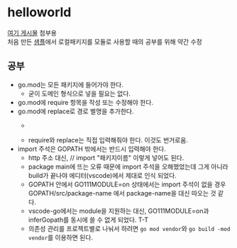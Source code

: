# helloworld

[여기 게시물](https://enjoytools.net/xe/index.php?mid=board_nfRq49&document_srl=10948) 첨부용  
처음 만든 [샘플](https://github.com/practice-golang/helloworld.git)에서 로컬패키지를 모듈로 사용할 때의 공부를 위해 약간 수정

## 공부
* go.mod는 모든 패키지에 들어가야 한다.
  * 굳이 도메인 형식으로 넣을 필요는 없다.
* go.mod에 require 항목을 작성 또는 수정해야 한다.
* go.mod에 replace로 경로 별명을 추가한다.
  * ~~~번거롭(게 느껴진)다.~~~
  * require와 replace는 직접 입력해줘야 한다. 이것도 번거로움.
* import 주석은 GOPATH 밖에서는 반드시 입력해야 한다.
  * http 주소 대신, // import "패키지이름" 이렇게 넣어도 된다.
  * package main에 뜨는 오류 때문에 import 주석을 오해했었는데 그게 아니라 build가 끝나야 에디터(vscode)에서 제대로 인식 되었다.
  * GOPATH 안에서 GO111MODULE=on 상태에서는 import 주석이 없을 경우 GOPATH/src/package-name 에서 package-name을 대신 따오는 것 같다.
  * vscode-go에서는 module을 지원하는 대신, GO111MODULE=on과 inferGopath를 동시에 쓸 수 없게 되었다. T-T
  * 의존성 관리를 프로젝트별로 나눠서 하려면 ```go mod vendor```와 ```go build -mod vendor```를 이용하면 된다.
